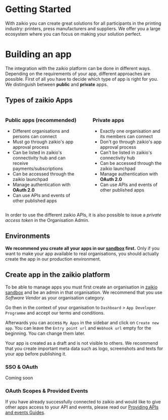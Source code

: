 # Getting Started

With zaikio you can create great solutions for all participants in the printing industry: printers, press manufacturers and suppliers. We offer you a large ecosystem where you can focus on making your solution perfect.

# Building an app

The integration with the zaikio platform can be done in different ways. Depending on the requirements of your app, different approaches are possible. First of all you have to decide which type of app is right for you. We distinguish between **public** and **private** apps.

## Types of zaikio Apps

<div style="display:flex">
  <div style="width:50%;margin-right:50px;">

### Public apps (recommended)

<ul>
<li>Different organisations and persons can connect</li>
<li>Must go through zaikio's app approval process</li>
<li>Can be listed in zaikio's connectivity hub and can receive payments/subscriptions</li>
<li>Can be accessed through the zaikio launchpad</li>
<li>Manage authentication with <strong>OAuth 2.0</strong></li>
<li>Can use APIs and events of other published apps</li>
</ul>

  </div>
  <div style="width:50%;">

### Private apps

<ul>
<li>Exactly one organisation and its members can connect</li>
<li>Don't go through zaikio's app approval process</li>
<li>Can't be listed in zaikio's connectivity hub</li>
<li>Can be accessed through the zaikio launchpad</li>
<li>Manage authentication with <strong>OAuth 2.0</strong></li>
<li>Can use APIs and events of other published apps</li>
</ul>

  </div>
</div>

In order to use the different zaikio APIs, it is also possible to issue a *private access token* in the Organisation Admin.

## Environments

**We recommend you create all your apps in our [sandbox](https://directory.sandbox.zaikio.com) first.** Only if you want to make your app available to real organisations, you should actually create the app in our production environment.

## Create app in the zaikio platform

To be able to manage apps you must first create an organisation in [zaikio sandbox](https://directory.sandbox.zaikio.com) and be an admin in that organisation. We recommend that you use *Software Vendor* as your organisation category.

Go then in the context of your organisation to `Dashboard` > `App Developer Programme` and accept our terms and conditions.

Afterwards you can access `My Apps` in the sidebar and click on `Create new app`. You can leave the `Entry point url` and `Webhook url` empty for the beginning. You can change them later.

Your app is created as a draft and is not visible to others. We recommend that you create important meta data such as logo, screenshots and texts for your app before publishing it.

### SSO & OAuth

Coming soon

### OAuth Scopes & Provided Events

If you have already successfully connected to zaikio and would like to give other apps access to your API and events, please read our [Providing APIs and events Guides](#comming-soon).
